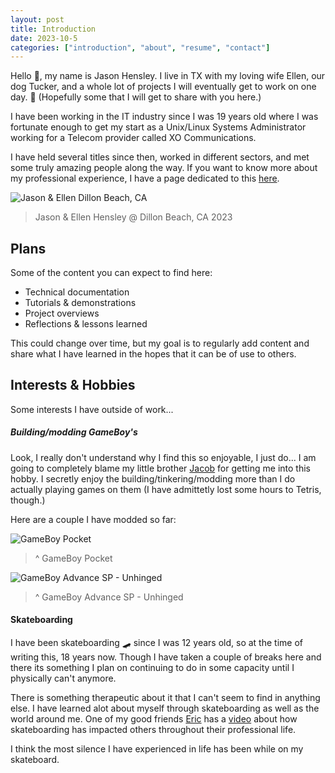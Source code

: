 ```yaml
---
layout: post
title: Introduction
date: 2023-10-5
categories: ["introduction", "about", "resume", "contact"]
---
```


Hello 👋, my name is Jason Hensley. I live in TX with my loving wife Ellen, our dog Tucker, and a whole lot of projects I will eventually get to work on one day. 🙂 (Hopefully some that I will get to share with you here.)

I have been working in the IT industry since I was 19 years old where I was fortunate enough to get my start as a Unix/Linux Systems Administrator working for a Telecom provider called XO Communications. 

I have held several titles since then, worked in different sectors, and met some truly amazing people along the way. If you want to know more about my professional experience, I have a page dedicated to this [here](/all_collections/_posts/2023-10-07-resume.md).

![Jason & Ellen Dillon Beach, CA](/screenshots/je_db.jpg) 
> Jason & Ellen Hensley @ Dillon Beach, CA 2023

## Plans
Some of the content you can expect to find here:

- Technical documentation
- Tutorials & demonstrations
- Project overviews
- Reflections & lessons learned

This could change over time, but my goal is to regularly add content and share what I have learned in the hopes that it can be of use to others. 

## Interests & Hobbies
Some interests I have outside of work...

##### Building/modding GameBoy's
Look, I really don't understand why I find this so enjoyable, I just do... I am going to completely blame my little brother [Jacob](https://jacobhensley.dev) for getting me into this hobby. I secretly enjoy the building/tinkering/modding more than I do actually playing games on them (I have admittetly lost some hours to Tetris, though.)

Here are a couple I have modded so far:

![GameBoy Pocket](/screenshots/gbp_white.jpg)
> ^ GameBoy Pocket

![GameBoy Advance SP - Unhinged](/screenshots/gba_unhinged.jpg)
> ^ GameBoy Advance SP - Unhinged

#### Skateboarding

I have been skateboarding 🛹 since I was 12 years old, so at the time of writing this, 18 years now. Though I have taken a couple of breaks here and there its something I plan on continuing to do in some capacity until I physically can't anymore. 

There is something ther​a​peu​tic about it that I can't seem to find in anything else. I have learned alot about myself through skateboarding as well as the world around me. One of my good friends [Eric](https://www.ericjkuhns.com/) has a [video](https://youtu.be/8iOpff_LtOA?si=59BqGW6BLsaUOO3X) about how skateboarding has impacted others throughout their professional life. 

I think the most silence I have experienced in life has been while on my skateboard. 

